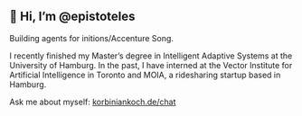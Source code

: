 ## 👋 Hi, I’m @epistoteles
Building agents for initions/Accenture Song.

I recently finished my Master’s degree in Intelligent Adaptive Systems at the University of Hamburg. In the past, I have interned at the Vector Institute for Artificial Intelligence in Toronto and MOIA, a ridesharing startup based in Hamburg.

Ask me about myself: [korbiniankoch.de/chat](https://www.korbiniankoch.de/chat/)

<!---
Epistoteles/Epistoteles is a ✨ special ✨ repository because its `README.md` (this file) appears on your GitHub profile.
You can click the Preview link to take a look at your changes.
--->
